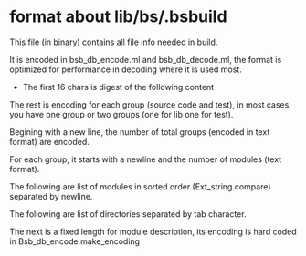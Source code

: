 

# format about lib/bs/.bsbuild

This file (in binary) contains all file info needed in build.

It is encoded in bsb_db_encode.ml and bsb_db_decode.ml, the format is optimized for performance in decoding where it is used most.


- The first 16 chars is digest of the following content

The rest is encoding for each group (source code and test), in most cases, you have one group or two groups (one for lib one for test).

Begining with a new line, the number of total groups (encoded in text format) are encoded.


For each group, it starts with a newline and the
number of modules (text format).

The following are list of modules in sorted order (Ext_string.compare) separated by newline.

The following are list of directories separated by tab character.

The next is a fixed length for module description, its encoding is hard coded in Bsb_db_encode.make_encoding